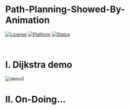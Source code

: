 # Path-Planning-Showed-By-Animation

[![License](https://img.shields.io/badge/License-GPL%202.0-green.svg)](https://opensource.org/licenses/Apache-2.0)
[![Platform](https://img.shields.io/badge/Qt%205.14-Mingw64-yellow.svg)](<>)
[![Status](https://img.shields.io/badge/Staus-Processing-blue.svg)](<>)

<br>

# Ⅰ. Dijkstra demo

![demo1](https://github.com/ShieldQiQi/Path-Planning-Showed-By-Animation/blob/main/image/dijkstra.gif)

# Ⅱ. On-Doing...